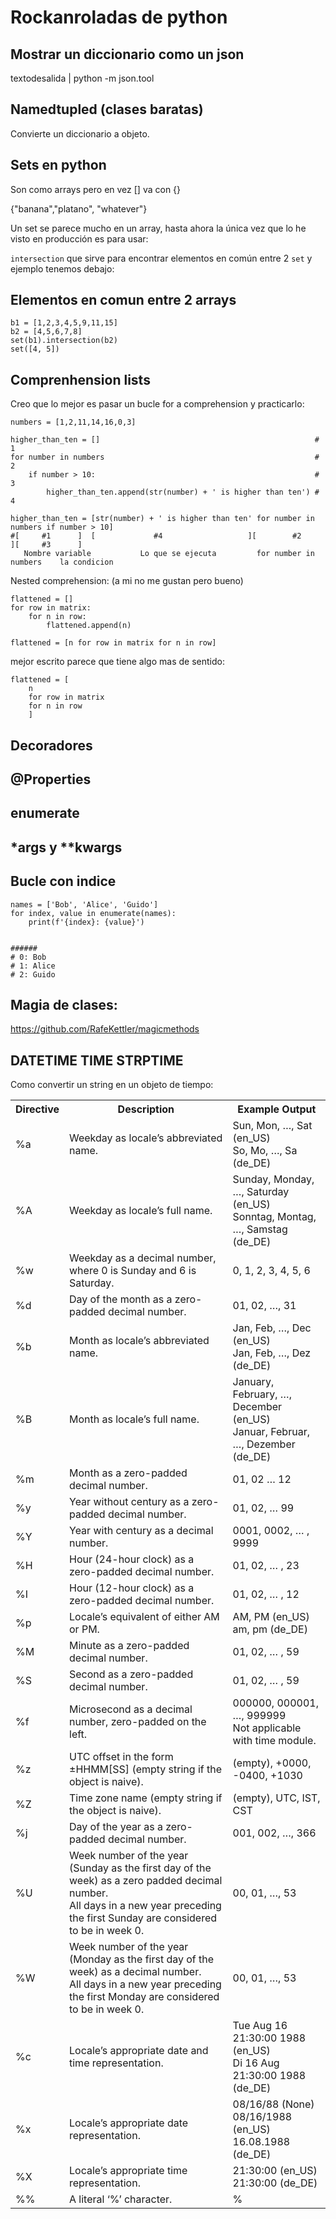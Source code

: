 # Rockanroladas de python

## Mostrar un diccionario como un json

textodesalida | python -m json.tool

## Namedtupled (clases baratas)
Convierte un diccionario a objeto.


## Sets en python

Son como arrays pero en vez [] va con {}

{"banana","platano", "whatever"}

Un set se parece mucho en un array, hasta ahora la única vez que lo he visto en producción es para usar:

`intersection` que sirve para encontrar elementos en común entre 2 `set` y ejemplo tenemos debajo:

## Elementos en comun entre 2 arrays

```
b1 = [1,2,3,4,5,9,11,15]
b2 = [4,5,6,7,8]
set(b1).intersection(b2)
set([4, 5])
```
## Comprenhension lists

Creo que lo mejor es pasar un bucle for a comprehension y practicarlo:

```
numbers = [1,2,11,14,16,0,3]
```

```
higher_than_ten = []                                                # 1
for number in numbers                                               # 2
    if number > 10:                                                 # 3
        higher_than_ten.append(str(number) + ' is higher than ten') # 4
```

```
higher_than_ten = [str(number) + ' is higher than ten' for number in numbers if number > 10]
#[     #1      ]  [             #4                   ][        #2           ][     #3      ] 
   Nombre variable           Lo que se ejecuta         for number in numbers    la condicion
```


Nested comprehension: (a mi no me gustan pero bueno)

```
flattened = []
for row in matrix:
    for n in row:
        flattened.append(n)
```

```
flattened = [n for row in matrix for n in row]
```

mejor escrito parece que tiene algo mas de sentido:

```
flattened = [
    n 
    for row in matrix 
    for n in row
    ]
```



## Decoradores

## @Properties

## enumerate

## *args y **kwargs

## Bucle con indice

```
names = ['Bob', 'Alice', 'Guido']
for index, value in enumerate(names):
    print(f'{index}: {value}')


######
# 0: Bob
# 1: Alice
# 2: Guido
```

## Magia de clases:

https://github.com/RafeKettler/magicmethods

## DATETIME TIME STRPTIME

Como convertir un string en un objeto de tiempo:

<table class="tg"><tbody><tr><th class="tg-xldj">Directive</th><th class="tg-xldj">Description</th><th class="tg-xldj">Example Output</th></tr><tr><td class="tg-c51l">%a</td><td class="tg-c51l">Weekday as locale’s abbreviated name.</td><td class="tg-c51l">Sun, Mon, …, Sat (en_US)<br>So, Mo, …, Sa (de_DE)</td></tr><tr><td class="tg-xldj">%A</td><td class="tg-xldj">Weekday as locale’s full name.</td><td class="tg-xldj">Sunday, Monday, …, Saturday (en_US)<br>Sonntag, Montag, …, Samstag (de_DE)</td></tr><tr><td class="tg-c51l">%w</td><td class="tg-c51l">Weekday as a decimal number, where 0 is Sunday and 6 is Saturday.</td><td class="tg-c51l">0, 1, 2, 3, 4, 5, 6</td></tr><tr><td class="tg-xldj">%d</td><td class="tg-xldj">Day of the month as a zero-padded decimal number.</td><td class="tg-xldj">01, 02, …, 31</td></tr><tr><td class="tg-c51l">%b</td><td class="tg-c51l">Month as locale’s abbreviated name.</td><td class="tg-c51l">Jan, Feb, …, Dec (en_US)<br>Jan, Feb, …, Dez (de_DE)</td></tr><tr><td class="tg-xldj">%B</td><td class="tg-xldj">Month as locale’s full name.</td><td class="tg-xldj">January, February, …, December (en_US)<br>Januar, Februar, …, Dezember (de_DE)</td></tr><tr><td class="tg-c51l">%m</td><td class="tg-c51l">Month as a zero-padded decimal number.</td><td class="tg-c51l">01, 02 … 12</td></tr><tr><td class="tg-xldj">%y</td><td class="tg-xldj">Year without century as a zero-padded decimal number.</td><td class="tg-xldj">01, 02, … 99</td></tr><tr><td class="tg-c51l">%Y</td><td class="tg-c51l">Year with century as a decimal number.</td><td class="tg-c51l">0001, 0002, … , 9999</td></tr><tr><td class="tg-xldj">%H</td><td class="tg-xldj">Hour (24-hour clock) as a zero-padded decimal number.</td><td class="tg-xldj">01, 02, … , 23</td></tr><tr><td class="tg-c51l">%I</td><td class="tg-c51l">Hour (12-hour clock) as a zero-padded decimal number.</td><td class="tg-c51l">01, 02, … , 12</td></tr><tr><td class="tg-xldj">%p</td><td class="tg-xldj">Locale’s equivalent of either AM or PM.</td><td class="tg-xldj">AM, PM (en_US)<br>am, pm (de_DE)</td></tr><tr><td class="tg-c51l">%M</td><td class="tg-c51l">Minute as a zero-padded decimal number.</td><td class="tg-c51l">01, 02, … , 59</td></tr><tr><td class="tg-0pky">%S</td><td class="tg-0pky">Second as a zero-padded decimal number.</td><td class="tg-0pky">01, 02, … , 59</td></tr><tr><td class="tg-phtq">%f</td><td class="tg-phtq">Microsecond as a decimal number, zero-padded on the left.</td><td class="tg-phtq">000000, 000001, …, 999999<br>Not applicable with time module.</td></tr><tr><td class="tg-0pky">%z</td><td class="tg-0pky">UTC offset in the form ±HHMM[SS] (empty string if the object is naive).</td><td class="tg-0pky">(empty), +0000, -0400, +1030</td></tr><tr><td class="tg-phtq">%Z</td><td class="tg-phtq">Time zone name (empty string if the object is naive).</td><td class="tg-phtq">(empty), UTC, IST, CST</td></tr><tr><td class="tg-0pky">%j</td><td class="tg-0pky">Day of the year as a zero-padded decimal number.</td><td class="tg-0pky">001, 002, …, 366</td></tr><tr><td class="tg-phtq">%U</td><td class="tg-phtq">Week number of the year (Sunday as the first day of the week) as a zero padded decimal number. <br>All days in a new year preceding the first Sunday are considered to be in week 0.</td><td class="tg-phtq">00, 01, …, 53</td></tr><tr><td class="tg-0pky">%W</td><td class="tg-0pky">Week number of the year (Monday as the first day of the week) as a decimal number. <br>All days in a new year preceding the first Monday are considered to be in week 0.</td><td class="tg-0pky">00, 01, …, 53</td></tr><tr><td class="tg-phtq">%c</td><td class="tg-phtq">Locale’s appropriate date and time representation.</td><td class="tg-phtq">Tue Aug 16 21:30:00 1988 (en_US)<br>Di 16 Aug 21:30:00 1988 (de_DE)</td></tr><tr><td class="tg-0pky">%x</td><td class="tg-0pky">Locale’s appropriate date representation.</td><td class="tg-0pky">08/16/88 (None)<br>08/16/1988 (en_US)<br>16.08.1988 (de_DE)</td></tr><tr><td class="tg-phtq">%X</td><td class="tg-phtq">Locale’s appropriate time representation.</td><td class="tg-phtq">21:30:00 (en_US)<br>21:30:00 (de_DE)</td></tr><tr><td class="tg-0pky">%%</td><td class="tg-0pky">A literal ‘%’ character.</td><td class="tg-0pky">%</td></tr></tbody></table>